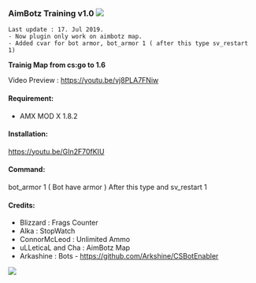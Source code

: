 ### AimBotz Training v1.0 [![](https://img.shields.io/badge/download-zip-blue.svg)](https://github.com/alghtryer/aimbotz/archive/master.zip)

```
Last update : 17. Jul 2019.
- Now plugin only work on aimbotz map.
- Added cvar for bot armor, bot_armor 1 ( after this type sv_restart 1)
``` 
**Trainig Map from cs:go to 1.6**

Video Preview : https://youtu.be/vj8PLA7FNiw

#### Requirement:
- AMX MOD X 1.8.2

#### Installation:
https://youtu.be/GIn2F70fKIU

#### Command:
bot_armor 1 ( Bot have armor ) After this type and sv_restart 1

#### Credits:
- Blizzard : Frags Counter
- Alka : StopWatch
-	ConnorMcLeod : Unlimited Ammo
- uLLeticaL and Cha : AimBotz Map
- Arkashine : Bots - https://github.com/Arkshine/CSBotEnabler

![](https://i.imgur.com/NO9tiVl.png)
